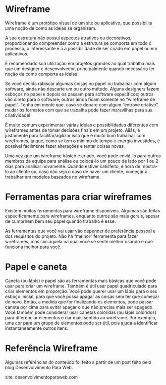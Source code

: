 # Wireframe

Wireframe é um protótipo visual de um site ou aplicativo, que possibilita uma noção de como as ideias se organizam.

A sua estrutura não possui aspectos atrativos ou decorativos, proporcionando compreender como a estrutura se comporta em todo o processo, o interessante é a a possibilidade de ser criado em papel ou em aplicativos.

É recomendado sua utilização em projetos grandes ao qual trabalha mais que um designer e desenvolvedor, principalmente quando necessário ter noção de como comporta as ideias

Se você decida rabiscar algumas coisas no papel ou trabalhar com algum software, ainda não descarte um ou outro método. Alguns designers fazem esboços no papel e depois os passam para software específicos; outros vão direto para o software; outros ainda ficam somente no “wireframe de papel”. Tenha em mente que, caso se depare com algum “entrave criativo”, mudar os formatos com que se trabalha pode fazer maravilhas para sua criatividade!

É muito comum experimentar várias idéias e possibilidades diferentes com wireframes antes de tomar decisões finais em um projeto. Aliás, é justamente para facilitar/agilizar isso que é muito bom trabalhar com wireframes, já que, como se tem o mínimo de tempo e energia investidos, é possível facilmente fazer alterações e tentar coisas novas.

Uma vez que um wireframe básico é criado, você pode enviá-lo para outros membros da equipe para análise ou colocá-lo um pouco de lado por 1 ou 2 dias para analisar novamente. Quando estiver satisfeito, é hora de mostrá-lo ao cliente ou, caso não seja o caso de haver um cliente, começar a trabalhar em modelos baseados no wireframe.

# Ferramentas para criar wireframes

Existem muitas ferramentas para wireframe disponíveis. Algumas são feitas especificamente para wireframes, enquanto outros são mais gerais, apesar de cumprirem bem seu papel quando trabalho é esse.

As ferramentas que você vai usar vão depender de preferência pessoal e dos requisitos do projeto. Não há “melhor” ferramenta para fazer wireframes, mas sim aquela na qual você se sente melhor usando e que funciona melhor para você.

# Papel e caneta

Caneta (ou lápis) e papel são as ferramentas mais básicas que você pode usar para criar um wireframe. Também é útil usar papel quadriculado para criar elementos em proporção.
Você pode querer usar um lápis para o seu esboço inicial, para que você possa apagar as coisas sem ter que começar de novo. Então, a medida que for finalizando os elementos, pode passar caneta por cima para evitar apagar o que não precisa mais ser apagado.
Você também pode considerar usar canetas coloridas (ou lápis coloridos) para diferenciar elementos e dar mais sentido ao wireframe. Por exemplo, uma cor para um grupo de elementos pode ser útil, pois ajuda a identificar instantaneamente outros itens.

# Referência Wireframe

Algumas referências do conteúdo foi feito a partir de um post feito pelo blog Desenvolvimento Para Web.

site: desenvolvimentoparaweb.com
